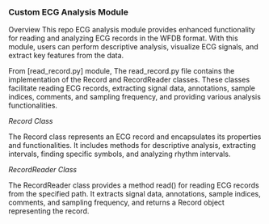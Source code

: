 ### Custom ECG Analysis Module

Overview
This repo ECG analysis module provides enhanced functionality for reading and analyzing ECG records in the WFDB format. With this module, users can perform descriptive analysis, visualize ECG signals, and extract key features from the data.

From [read_record.py] module,
The read_record.py file contains the implementation of the Record and RecordReader classes. These classes facilitate reading ECG records, extracting signal data, annotations, sample indices, comments, and sampling frequency, and providing various analysis functionalities.

*Record Class*

The Record class represents an ECG record and encapsulates its properties and functionalities. It includes methods for descriptive analysis, extracting intervals, finding specific symbols, and analyzing rhythm intervals.

*RecordReader Class*

The RecordReader class provides a method read() for reading ECG records from the specified path. It extracts signal data, annotations, sample indices, comments, and sampling frequency, and returns a Record object representing the record.





